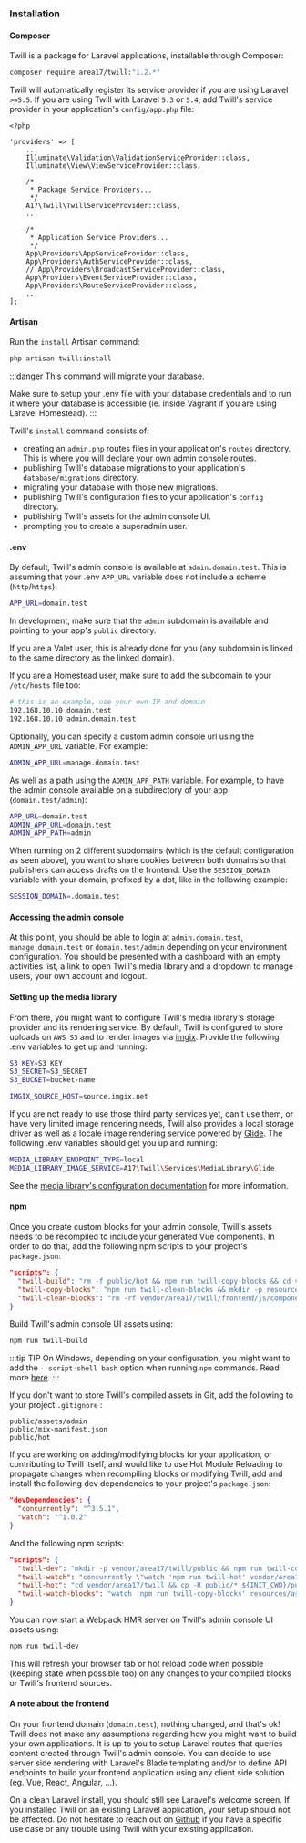 ### Installation

#### Composer
Twill is a package for Laravel applications, installable through Composer:

```bash
composer require area17/twill:"1.2.*"
```

Twill will automatically register its service provider if you are using Laravel `>=5.5`. 
If you are using Twill with Laravel `5.3` or `5.4`, add Twill's service provider in your application's `config/app.php` file:

```php{11}
<?php

'providers' => [
    ...
    Illuminate\Validation\ValidationServiceProvider::class,
    Illuminate\View\ViewServiceProvider::class,

    /*
     * Package Service Providers...
     */
    A17\Twill\TwillServiceProvider::class,
    ...

    /*
     * Application Service Providers...
     */
    App\Providers\AppServiceProvider::class,
    App\Providers\AuthServiceProvider::class,
    // App\Providers\BroadcastServiceProvider::class,
    App\Providers\EventServiceProvider::class,
    App\Providers\RouteServiceProvider::class,
    ...
];
```

#### Artisan

Run the `install` Artisan command: 

```bash
php artisan twill:install
```

:::danger
This command will migrate your database. 

Make sure to setup your .env file with your database credentials and to run it where your database is accessible (ie. inside Vagrant if you are using Laravel Homestead).
:::

Twill's `install` command consists of:
- creating an `admin.php` routes files in your application's `routes` directory. This is where you will declare your own admin console routes.
- publishing Twill's database migrations to your application's `database/migrations` directory.
- migrating your database with those new migrations.
- publishing Twill's configuration files to your application's `config` directory.
- publishing Twill's assets for the admin console UI.
- prompting you to create a superadmin user.


#### .env

By default, Twill's admin console is available at `admin.domain.test`. This is assuming that your .env `APP_URL` variable does not include a scheme (`http`/`https`):

```bash
APP_URL=domain.test
```

In development, make sure that the `admin` subdomain is available and pointing to your app's `public` directory. 

If you are a Valet user, this is already done for you (any subdomain is linked to the same directory as the linked domain). 

If you are a Homestead user, make sure to add the subdomain to your `/etc/hosts` file too:

```bash
# this is an example, use your own IP and domain
192.168.10.10 domain.test
192.168.10.10 admin.domain.test
```

Optionally, you can specify a custom admin console url using the `ADMIN_APP_URL` variable. For example:

```bash
ADMIN_APP_URL=manage.domain.test
```

As well as a path using the `ADMIN_APP_PATH` variable. For example, to have the admin console available on a subdirectory of your app (`domain.test/admin`):

```bash
APP_URL=domain.test
ADMIN_APP_URL=domain.test
ADMIN_APP_PATH=admin
```

When running on 2 different subdomains (which is the default configuration as seen above), you  want to share cookies between both domains so that publishers can access drafts on the frontend. Use the `SESSION_DOMAIN` variable with your domain, prefixed by a dot, like in the following example:

```bash
SESSION_DOMAIN=.domain.test
```

#### Accessing the admin console

At this point, you should be able to login at `admin.domain.test`, `manage.domain.test` or `domain.test/admin` depending on your environment configuration. You should be presented with a dashboard with an empty activities list, a link to open Twill's media library and a dropdown to manage users, your own account and logout.

#### Setting up the media library

From there, you might want to configure Twill's media library's storage provider and its rendering service. By default, Twill is configured to store uploads on `AWS S3` and to render images via [imgix](https://imgix.com). Provide the following .env variables to get up and running:

```bash
S3_KEY=S3_KEY
S3_SECRET=S3_SECRET
S3_BUCKET=bucket-name

IMGIX_SOURCE_HOST=source.imgix.net
```

If you are not ready to use those third party services yet, can't use them, or have very limited image rendering needs, Twill also provides a local storage driver as well as a locale image rendering service powered by [Glide](https://glide.thephpleague.com/). The following .env variables should get you up and running:

```bash
MEDIA_LIBRARY_ENDPOINT_TYPE=local
MEDIA_LIBRARY_IMAGE_SERVICE=A17\Twill\Services\MediaLibrary\Glide
```

See the [media library's configuration documentation](#media-library-2) for more information.

#### npm

Once you create custom blocks for your admin console, Twill's assets needs to be recompiled to include your generated Vue components.
In order to do that, add the following npm scripts to your project's `package.json`:

```json
"scripts": {
  "twill-build": "rm -f public/hot && npm run twill-copy-blocks && cd vendor/area17/twill && npm ci && npm run prod && cp -R public/* ${INIT_CWD}/public",
  "twill-copy-blocks": "npm run twill-clean-blocks && mkdir -p resources/assets/js/blocks/ && cp -R resources/assets/js/blocks/ vendor/area17/twill/frontend/js/components/blocks/customs/",
  "twill-clean-blocks": "rm -rf vendor/area17/twill/frontend/js/components/blocks/customs"
}
```

Build Twill's admin console UI assets using:

```bash
npm run twill-build
```

:::tip TIP
On Windows, depending on your configuration, you might want to add the `--script-shell bash` option when running `npm` commands.
Read more [here](https://github.com/area17/twill/issues/31#issuecomment-437557464).
:::

If you don't want to store Twill's compiled assets in Git, add the following to your project `.gitignore` :
```
public/assets/admin
public/mix-manifest.json
public/hot
```

If you are working on adding/modifying blocks for your application, or contributing to Twill itself, and would like to use Hot Module Reloading to propagate changes when recompiling blocks or modifying Twill, add and install the following dev dependencies to your project's `package.json`:

```json
"devDependencies": {
  "concurrently": "^3.5.1",
  "watch": "^1.0.2"
}
```

And the following npm scripts: 

```json
"scripts": {
  "twill-dev": "mkdir -p vendor/area17/twill/public && npm run twill-copy-blocks && concurrently \"cd vendor/area17/twill && npm ci && npm run hot\" \"npm run twill-watch\" && npm run twill-clean-blocks",
  "twill-watch": "concurrently \"watch 'npm run twill-hot' vendor/area17/twill/public --wait=2 --interval=0.1\" \"npm run twill-watch-blocks\"",
  "twill-hot": "cd vendor/area17/twill && cp -R public/* ${INIT_CWD}/public",
  "twill-watch-blocks": "watch 'npm run twill-copy-blocks' resources/assets/js/blocks --wait=2 --interval=0.1"
}
```

You can now start a Webpack HMR server on Twill's admin console UI assets using:

```bash
npm run twill-dev
```

This will refresh your browser tab or hot reload code when possible (keeping state when possible too) on any changes to your compiled blocks or Twill's frontend sources.


#### A note about the frontend

On your frontend domain (`domain.test`), nothing changed, and that's ok! Twill does not make any assumptions regarding how you might want to build your own applications. It is up to you to setup Laravel routes that queries content created through Twill's admin console. You can decide to use server side rendering with Laravel's Blade templating and/or to define API endpoints to build your frontend application using any client side solution (eg. Vue, React, Angular, ...).

On a clean Laravel install, you should still see Laravel's welcome screen. If you installed Twill on an existing Laravel application, your setup should not be affected. Do not hesitate to reach out on [Github](https://github.com/area17/twill/issues) if you have a specific use case or any trouble using Twill with your existing application.

